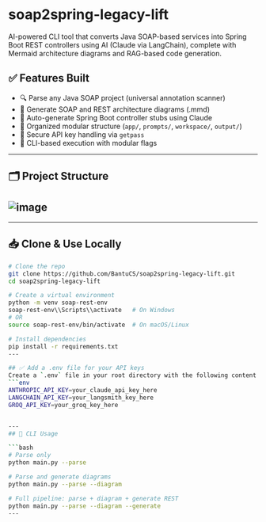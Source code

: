# soap2spring-legacy-lift
AI-powered CLI tool that converts Java SOAP-based services into Spring Boot REST controllers using AI (Claude via LangChain), complete with Mermaid architecture diagrams and RAG-based code generation.

## ✅ Features Built

- 🔍 Parse any Java SOAP project (universal annotation scanner)
- 🧾 Generate SOAP and REST architecture diagrams (.mmd)
- 🧠 Auto-generate Spring Boot controller stubs using Claude
- 📂 Organized modular structure (`app/`, `prompts/`, `workspace/`, `output/`)
- 🔐 Secure API key handling via `getpass`
- 🧪 CLI-based execution with modular flags

---
## 🗂️ Project Structure
![image](https://github.com/user-attachments/assets/4aea609e-eea8-4833-b921-67d6f3fd364f)
--

---

## 📥 Clone & Use Locally

```bash
# Clone the repo
git clone https://github.com/BantuCS/soap2spring-legacy-lift.git
cd soap2spring-legacy-lift

# Create a virtual environment
python -m venv soap-rest-env
soap-rest-env\\Scripts\\activate   # On Windows
# OR
source soap-rest-env/bin/activate  # On macOS/Linux

# Install dependencies
pip install -r requirements.txt
---

## ✅ Add a .env file for your API keys
Create a `.env` file in your root directory with the following content:
```env
ANTHROPIC_API_KEY=your_claude_api_key_here
LANGCHAIN_API_KEY=your_langsmith_key_here
GROQ_API_KEY=your_groq_key_here


---
## 🧪 CLI Usage

```bash
# Parse only
python main.py --parse

# Parse and generate diagrams
python main.py --parse --diagram

# Full pipeline: parse + diagram + generate REST
python main.py --parse --diagram --generate
---

